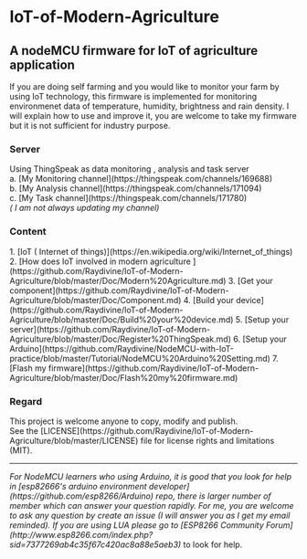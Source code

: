 <h1>IoT-of-Modern-Agriculture</h1>

<h2>A nodeMCU firmware for IoT of agriculture application</h2>
If you are doing self farming and you would like to monitor your farm by using IoT technology, this firmware is implemented for monitoring environmenet data of temperature, humidity, brightness and rain density. I will explain how to use and improve it, you are welcome to take my firmware but it is not sufficient for industry purpose.  

<h3>Server</h3>
Using ThingSpeak as data monitoring , analysis and task server <br/>
a. [My Monitoring channel](https://thingspeak.com/channels/169688) <br/>
b. [My Analysis channel](https://thingspeak.com/channels/171094)  <br/>
c. [My Task channel](https://thingspeak.com/channels/171780)  <br/>
<i>( I am not always updating my channel)</i>
<h3>Content</h3>
1. [IoT ( Internet of things)](https://en.wikipedia.org/wiki/Internet_of_things)
2. [How does IoT involved in modern agriculture ](https://github.com/Raydivine/IoT-of-Modern-Agriculture/blob/master/Doc/Modern%20Agriculture.md)
3. [Get your component](https://github.com/Raydivine/IoT-of-Modern-Agriculture/blob/master/Doc/Component.md)
4. [Build your device](https://github.com/Raydivine/IoT-of-Modern-Agriculture/blob/master/Doc/Build%20your%20device.md)
5. [Setup your server](https://github.com/Raydivine/IoT-of-Modern-Agriculture/blob/master/Doc/Register%20ThingSpeak.md)
6. [Setup your Arduino](https://github.com/Raydivine/NodeMCU-with-IoT-practice/blob/master/Tutorial/NodeMCU%20Arduino%20Setting.md)
7. [Flash my firmware](https://github.com/Raydivine/IoT-of-Modern-Agriculture/blob/master/Doc/Flash%20my%20firmware.md)

<h3>Regard</h3>
This project is welcome anyone to copy, modify and publish.<br/>
See the [LICENSE](https://github.com/Raydivine/IoT-of-Modern-Agriculture/blob/master/LICENSE) file for license rights and limitations (MIT).
<hr/>
<i>For NodeMCU learners who using Arduino, it is good that you look for help in [esp82666's arduino environment developer](https://github.com/esp8266/Arduino) repo, there is larger number of member which can answer your question rapidly. For me, you are welcome to ask any question by create an issue (I will answer you as I get my email reminded). If you are using LUA please go to [ESP8266 Community Forum](http://www.esp8266.com/index.php?sid=7377269ab4c35f67c420ac8a88e5aeb3)</i> to look for help.
